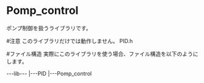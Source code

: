 # Pomp_control
ポンプ制御を扱うライブラリです。

#注意
このライブラリだけでは動作しません。
PID.h

#ファイル構造
実際にこのライブラリを使う場合、ファイル構造を以下のようにします。

---lib---
        |---PID
        |---Pomp_control